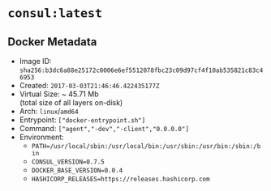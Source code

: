# `consul:latest`

## Docker Metadata

- Image ID: `sha256:b3dc6a88e25172c0006e6ef5512078fbc23c09d97cf4f10ab535821c83c46953`
- Created: `2017-03-03T21:46:46.422435177Z`
- Virtual Size: ~ 45.71 Mb  
  (total size of all layers on-disk)
- Arch: `linux`/`amd64`
- Entrypoint: `["docker-entrypoint.sh"]`
- Command: `["agent","-dev","-client","0.0.0.0"]`
- Environment:
  - `PATH=/usr/local/sbin:/usr/local/bin:/usr/sbin:/usr/bin:/sbin:/bin`
  - `CONSUL_VERSION=0.7.5`
  - `DOCKER_BASE_VERSION=0.0.4`
  - `HASHICORP_RELEASES=https://releases.hashicorp.com`
